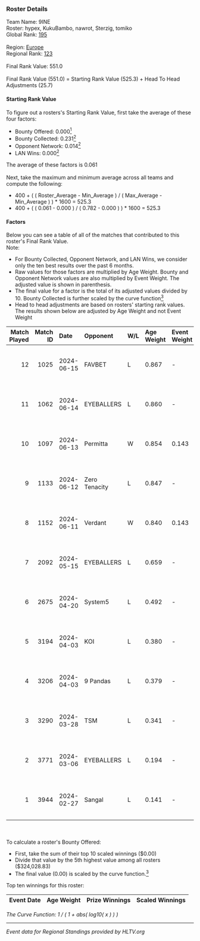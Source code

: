 ### Roster Details<br />
Team Name: 9INE<br />
Roster: hypex, KukuBambo, nawrot, Sterzig, tomiko<br />
Global Rank: [195](../standings_global.md)<br />
<br />
Region: [Europe]( ../standings_europe.md)<br />
Regional Rank: [123]( ../standings_europe.md)<br />
<br />
Final Rank Value:  551.0<br />
<br />
Final Rank Value (551.0) = Starting Rank Value (525.3) + Head To Head Adjustments (25.7)<br />

#### Starting Rank Value<br />
To figure out a rosters's Starting Rank Value, first take the average of these four factors:<br />
- Bounty Offered: 0.000[<sup>1</sup>](#table2)
- Bounty Collected: 0.231[<sup>2</sup>](#table1)
- Opponent Network: 0.014[<sup>2</sup>](#table1)
- LAN Wins: 0.000[<sup>2</sup>](#table1)

The average of these factors is 0.061<br />
<br />
Next, take the maximum and minimum average across all teams and compute the following:<br />
- 400 + ( ( Roster_Average - Min_Average ) / ( Max_Average - Min_Average ) ) * 1600 = 525.3
- 400 + ( ( 0.061 - 0.000 ) / ( 0.782 - 0.000 ) ) * 1600 = 525.3


#### Factors<br />
Below you can see a table of all of the matches that contributed to this roster's Final Rank Value.<br />
Note:<br />

- For Bounty Collected, Opponent Network, and LAN Wins, we consider only the ten best results over the past 6 months.
- Raw values for those factors are multiplied by Age Weight. Bounty and Opponent Network values are also multiplied by Event Weight. The adjusted value is shown in parenthesis.
- The final value for a factor is the total of its adjusted values divided by 10. Bounty Collected is further scaled by the curve function[<sup>3</sup>](#curveFunction)
- Head to head adjustments are based on rosters' starting rank values. The results shown below are adjusted by Age Weight and not Event Weight
<span id="table1"></span><br />


| Match Played | Match ID | Date       | Opponent      | W/L | Age Weight | Event Weight | Bounty Collected | Opponent Network | LAN Wins  | H2H Adj. | Roster                                    |
| -: | -: | :- | :- | :- | :- | :- | :- | :- | :- | -: | :- |
|           12 |     1025 | 2024-06-15 | FAVBET        | L   | 0.867      | -            | -                | -                | -         |    -4.69 | hypex, KukuBambo, nawrot, Sterzig, tomiko |
|           11 |     1062 | 2024-06-14 | EYEBALLERS    | L   | 0.860      | -            | -                | -                | -         |    -3.70 | hypex, KukuBambo, nawrot, Sterzig, tomiko |
|           10 |     1097 | 2024-06-13 | Permitta      | W   | 0.854      | 0.143        | 0.024 (0.003)    | 0.876 (0.107)    | 0 (0.000) |    24.04 | hypex, KukuBambo, nawrot, Sterzig, tomiko |
|            9 |     1133 | 2024-06-12 | Zero Tenacity | L   | 0.847      | -            | -                | -                | -         |    -1.12 | hypex, KukuBambo, nawrot, Sterzig, tomiko |
|            8 |     1152 | 2024-06-11 | Verdant       | W   | 0.840      | 0.143        | 0.015 (0.002)    | 0.299 (0.036)    | 0 (0.000) |    23.54 | hypex, KukuBambo, nawrot, Sterzig, tomiko |
|            7 |     2092 | 2024-05-15 | EYEBALLERS    | L   | 0.659      | -            | -                | -                | -         |    -2.43 | hypex, KukuBambo, Sterzig, tomiko, zEden  |
|            6 |     2675 | 2024-04-20 | System5       | L   | 0.492      | -            | -                | -                | -         |    -4.68 | hypex, KukuBambo, Sterzig, tomiko, zEden  |
|            5 |     3194 | 2024-04-03 | KOI           | L   | 0.380      | -            | -                | -                | -         |    -0.51 | hypex, KukuBambo, Sterzig, tomiko, zEden  |
|            4 |     3206 | 2024-04-03 | 9 Pandas      | L   | 0.379      | -            | -                | -                | -         |    -0.73 | hypex, KukuBambo, Sterzig, tomiko, zEden  |
|            3 |     3290 | 2024-03-28 | TSM           | L   | 0.341      | -            | -                | -                | -         |    -3.22 | KEi, KukuBambo, mynio, nawrot, tomiko     |
|            2 |     3771 | 2024-03-06 | EYEBALLERS    | L   | 0.194      | -            | -                | -                | -         |    -0.66 | KEi, KukuBambo, mynio, nawrot, tomiko     |
|            1 |     3944 | 2024-02-27 | Sangal        | L   | 0.141      | -            | -                | -                | -         |    -0.12 | KEi, KukuBambo, mynio, nawrot, tomiko     |

<br />
<span id="table2"></span><br />
To calculate a roster's Bounty Offered:<br />

- First, take the sum of their top 10 scaled winnings ($0.00)
- Divide that value by the 5th highest value among all rosters ($324,028.83)
- The final value (0.00) is scaled by the curve function.[<sup>3</sup>](#curveFunction)

Top ten winnings for this roster:<br />

| Event Date | Age Weight | Prize Winnings | Scaled Winnings |
| :- | -: | :- | :- |


<span id="curveFunction"></span>_The Curve Function: 1 / ( 1 + abs( log10( x ) ) )_<br />

---
_Event data for Regional Standings provided by HLTV.org_<br />
